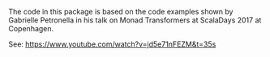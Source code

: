The code in this package is based on the code examples shown by
Gabrielle Petronella in his talk on Monad Transformers
at ScalaDays 2017 at Copenhagen.
  
See: https://www.youtube.com/watch?v=jd5e71nFEZM&t=35s
